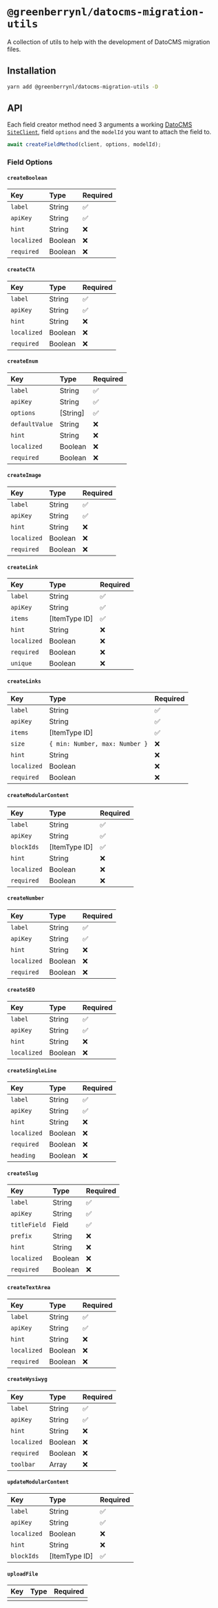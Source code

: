 # `@greenberrynl/datocms-migration-utils`

A collection of utils to help with the development of DatoCMS migration files.

## Installation

```bash
yarn add @greenberrynl/datocms-migration-utils -D
```

## API

Each field creator method need 3 arguments a working [DatoCMS `SiteClient`](https://github.com/datocms/js-datocms-client), field `options` and the `modelId` you want to attach the field to.

```js
await createFieldMethod(client, options, modelId);
```

### Field Options

#### `createBoolean`

| Key         | Type    | Required |
| :---------- | :------ | :------- |
| `label`     | String  | ✅       |
| `apiKey`    | String  | ✅       |
| `hint`      | String  | ❌       |
| `localized` | Boolean | ❌       |
| `required`  | Boolean | ❌       |

#### `createCTA`

| Key         | Type    | Required |
| :---------- | :------ | :------- |
| `label`     | String  | ✅       |
| `apiKey`    | String  | ✅       |
| `hint`      | String  | ❌       |
| `localized` | Boolean | ❌       |
| `required`  | Boolean | ❌       |

#### `createEnum`

| Key            | Type     | Required |
| :------------- | :------- | :------- |
| `label`        | String   | ✅       |
| `apiKey`       | String   | ✅       |
| `options`      | [String] | ✅       |
| `defaultValue` | String   | ❌       |
| `hint`         | String   | ❌       |
| `localized`    | Boolean  | ❌       |
| `required`     | Boolean  | ❌       |

#### `createImage`

| Key         | Type    | Required |
| :---------- | :------ | :------- |
| `label`     | String  | ✅       |
| `apiKey`    | String  | ✅       |
| `hint`      | String  | ❌       |
| `localized` | Boolean | ❌       |
| `required`  | Boolean | ❌       |

#### `createLink`

| Key         | Type          | Required |
| :---------- | :------------ | :------- |
| `label`     | String        | ✅       |
| `apiKey`    | String        | ✅       |
| `items`     | [ItemType ID] | ✅       |
| `hint`      | String        | ❌       |
| `localized` | Boolean       | ❌       |
| `required`  | Boolean       | ❌       |
| `unique`    | Boolean       | ❌       |

#### `createLinks`

| Key         | Type                           | Required |
| :---------- | :----------------------------- | :------- |
| `label`     | String                         | ✅       |
| `apiKey`    | String                         | ✅       |
| `items`     | [ItemType ID]                  | ✅       |
| `size`      | `{ min: Number, max: Number }` | ❌       |
| `hint`      | String                         | ❌       |
| `localized` | Boolean                        | ❌       |
| `required`  | Boolean                        | ❌       |

#### `createModularContent`

| Key         | Type          | Required |
| :---------- | :------------ | :------- |
| `label`     | String        | ✅       |
| `apiKey`    | String        | ✅       |
| `blockIds`  | [ItemType ID] | ✅       |
| `hint`      | String        | ❌       |
| `localized` | Boolean       | ❌       |
| `required`  | Boolean       | ❌       |

#### `createNumber`

| Key         | Type    | Required |
| :---------- | :------ | :------- |
| `label`     | String  | ✅       |
| `apiKey`    | String  | ✅       |
| `hint`      | String  | ❌       |
| `localized` | Boolean | ❌       |
| `required`  | Boolean | ❌       |

#### `createSEO`

| Key         | Type    | Required |
| :---------- | :------ | :------- |
| `label`     | String  | ✅       |
| `apiKey`    | String  | ✅       |
| `hint`      | String  | ❌       |
| `localized` | Boolean | ❌       |

#### `createSingleLine`

| Key         | Type    | Required |
| :---------- | :------ | :------- |
| `label`     | String  | ✅       |
| `apiKey`    | String  | ✅       |
| `hint`      | String  | ❌       |
| `localized` | Boolean | ❌       |
| `required`  | Boolean | ❌       |
| `heading`   | Boolean | ❌       |

#### `createSlug`

| Key          | Type    | Required |
| :----------- | :------ | :------- |
| `label`      | String  | ✅       |
| `apiKey`     | String  | ✅       |
| `titleField` | Field   | ✅       |
| `prefix`     | String  | ❌       |
| `hint`       | String  | ❌       |
| `localized`  | Boolean | ❌       |
| `required`   | Boolean | ❌       |

#### `createTextArea`

| Key         | Type    | Required |
| :---------- | :------ | :------- |
| `label`     | String  | ✅       |
| `apiKey`    | String  | ✅       |
| `hint`      | String  | ❌       |
| `localized` | Boolean | ❌       |
| `required`  | Boolean | ❌       |

#### `createWysiwyg`

| Key         | Type    | Required |
| :---------- | :------ | :------- |
| `label`     | String  | ✅       |
| `apiKey`    | String  | ✅       |
| `hint`      | String  | ❌       |
| `localized` | Boolean | ❌       |
| `required`  | Boolean | ❌       |
| `toolbar`   | Array   | ❌       |

#### `updateModularContent`

| Key         | Type          | Required |
| :---------- | :------------ | :------- |
| `label`     | String        | ✅       |
| `apiKey`    | String        | ✅       |
| `localized` | Boolean       | ❌       |
| `hint`      | String        | ❌       |
| `blockIds`  | [ItemType ID] | ✅       |

#### `uploadFile`

| Key | Type | Required |
| :-- | :--- | :------- |
|     |      |          |
